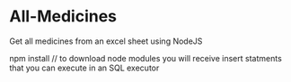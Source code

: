 # All-Medicines
Get all medicines from an excel sheet using NodeJS

npm install // to download node modules
you will receive insert statments that you can execute in an SQL executor
